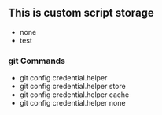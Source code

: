 ## This is custom script storage

- none
- test 


### git Commands

- git config credential.helper
- git config credential.helper store
- git config credential.helper cache
- git config credential.helper none 
